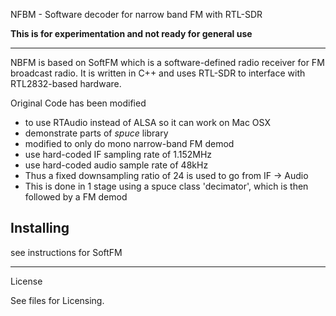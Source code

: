 
  NFBM - Software decoder for narrow band FM with RTL-SDR


**This is for experimentation and not ready for general use**

 ---------------------------------------------------------------

NBFM is based on SoftFM which is a software-defined radio receiver for FM broadcast radio.
It is written in C++ and uses RTL-SDR to interface with RTL2832-based hardware.

Original Code has been modified

 * to use RTAudio instead of ALSA so it can work on Mac OSX
 * demonstrate parts of *spuce* library
 * modified to only do mono narrow-band FM demod
 * use hard-coded IF sampling rate of 1.152MHz
 * use hard-coded audio sample rate of 48kHz
 * Thus a fixed downsampling ratio of 24 is used to go from IF -> Audio
 * This is done in 1 stage using a spuce class 'decimator', which is then followed by a FM demod

  Installing
  ----------
  see instructions for SoftFM

  ----------
  License

  See files for Licensing. 

